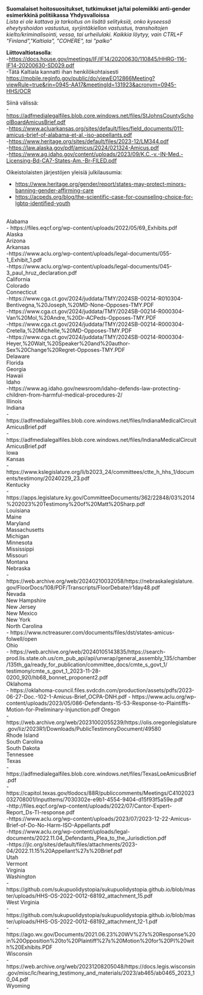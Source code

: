 **Suomalaiset hoitosuositukset, tutkimukset ja/tai polemiikki anti-gender esimerkkinä politiikassa Yhdysvalloissa**<br>
*Lista ei ole kattava ja tarkoitus on lisätä selityksiä, onko kyseessä eheytyshoidon vastustus, syrjintäkiellon vastustus, transhoitojen kielto/kriminalisointi, vessa, tai urheilulaki. Kaikkia löytyy, vain CTRL+F "Finland","Kaltiala", "COHERE", tai "palko"*

__Liittovaltiotasolla__:<br>
-https://docs.house.gov/meetings/IF/IF14/20200630/110845/HHRG-116-IF14-20200630-SD029.pdf<br>
-Tätä Kaltiala kannatti ihan henkilökohtaisesti https://mobile.reginfo.gov/public/do/viewEO12866Meeting?viewRule=true&rin=0945-AA17&meetingId=131923&acronym=0945-HHS/OCR<br>

Siinä välissä:<br>
-https://adfmedialegalfiles.blob.core.windows.net/files/StJohnsCountySchoolBoardAmicusBrief.pdf<br>
-https://www.acluarkansas.org/sites/default/files/field_documents/011-amicus-brief-of-alabama-et-al.-iso-appellants.pdf<br>
-https://www.heritage.org/sites/default/files/2023-12/LM344.pdf<br>
-https://law.alaska.gov/pdf/amicus/2024/021324-Amicus.pdf<br>
-https://www.ag.idaho.gov/content/uploads/2023/09/K.C.-v.-IN-Med.-Licensing-Bd-CA7-States-Am.-Br-FILED.pdf<br>

Oikeistolaisten järjestöjen yleisiä julkilausumia:<br>
- https://www.heritage.org/gender/report/states-may-protect-minors-banning-gender-affirming-care<br>
- https://acpeds.org/blog/the-scientific-case-for-counseling-choice-for-lgbtq-identified-youth<br>
<br>
Alabama<br>
- https://files.eqcf.org/wp-content/uploads/2022/05/69_Exhibits.pdf<br>
Alaska<br>
Arizona<br>
Arkansas<br>
-https://www.aclu.org/wp-content/uploads/legal-documents/055-1_Exhibit_1.pdf<br>
-https://www.aclu.org/wp-content/uploads/legal-documents/045-3_paul_hruz_declaration.pdf<br>
California<br>
Colorado<br>
Connecticut<br>
-https://www.cga.ct.gov/2024/juddata/TMY/2024SB-00214-R010304-Bentivegna,%20Joseph,%20MD-None-Opposes-TMY.PDF<br>
-https://www.cga.ct.gov/2024/juddata/TMY/2024SB-00214-R000304-Van%20Mol,%20Andre,%20Dr-ACPeds-Opposes-TMY.PDF<br>
-https://www.cga.ct.gov/2024/juddata/TMY/2024SB-00214-R000304-Cretella,%20Michelle,%20MD-Opposes-TMY.PDF<br>
-https://www.cga.ct.gov/2024/juddata/TMY/2024SB-00214-R000304-Heyer,%20Walt,%20Speaker%20and%20author-Sex%20Change%20Regret-Opposes-TMY.PDF<br>
Delaware<br>
Florida<br>
Georgia<br>
Hawaii<br>
Idaho<br>
-https://www.ag.idaho.gov/newsroom/idaho-defends-law-protecting-children-from-harmful-medical-procedures-2/<br>
Illinois<br>
Indiana<br>
- https://adfmedialegalfiles.blob.core.windows.net/files/IndianaMedicalCircuitAmicusBrief.pdf<br>
- https://adfmedialegalfiles.blob.core.windows.net/files/IndianaMedicalCircuitAmicusBrief.pdf<br>
Iowa<br>
Kansas<br>
- https://www.kslegislature.org/li/b2023_24/committees/ctte_h_hhs_1/documents/testimony/20240229_23.pdf<br>
Kentucky<br>
- https://apps.legislature.ky.gov/CommitteeDocuments/362/22848/03%2014%202023%20Testimony%20of%20Matt%20Sharp.pdf<br>
Louisiana<br>
Maine<br>
Maryland<br>
Massachusetts<br>
Michigan<br>
Minnesota<br>
Mississippi<br>
Missouri<br>
Montana<br>
Nebraska<br>
- https://web.archive.org/web/20240210032058/https://nebraskalegislature.gov/FloorDocs/108/PDF/Transcripts/FloorDebate/r1day48.pdf <br>
Nevada<br>
New Hampshire<br>
New Jersey<br>
New Mexico<br>
New York<br>
North Carolina<br>
- https://www.nctreasurer.com/documents/files/dst/states-amicus-folwell/open<br>
Ohio<br>
- https://web.archive.org/web/20240105143835/https://search-prod.lis.state.oh.us/cm_pub_api/api/unwrap/general_assembly_135/chamber/135th_ga/ready_for_publication/committee_docs/cmte_s_govt_1/<br> testimony/cmte_s_govt_1_2023-11-28-0200_920/hb68_bonnet_proponent2.pdf<br>
Oklahoma<br>
- https://oklahoma-council.files.svdcdn.com/production/assets/pdfs/2023-06-27-Doc.-102-1-Amicus-Brief_OCPA-DNH.pdf
- https://www.aclu.org/wp-content/uploads/2023/05/086-Defendants-15-53-Response-to-Plaintiffs-Motion-for-Preliminary-Injunction.pdf
Oregon<br>
- https://web.archive.org/web/20231002055239/https://olis.oregonlegislature.gov/liz/2023R1/Downloads/PublicTestimonyDocument/49580<br> 
Rhode Island<br>
South Carolina<br>
South Dakota<br>
Tennessee<br>
Texas<br>
-https://adfmedialegalfiles.blob.core.windows.net/files/TexasLoeAmicusBrief.pdf<br>
-https://capitol.texas.gov/tlodocs/88R/publiccomments/Meetings/C4102023032708001/InputItems/7030302e-e9b1-4554-9404-d15f93f5a59e.pdf<br>
-http://files.eqcf.org/wp-content/uploads/2022/07/Cantor-Expert-Report_Ds-TI-response.pdf<br>
-https://www.aclu.org/wp-content/uploads/2023/07/2023-12-22-Amicus-Brief-of-Do-No-Harm-ISO-Appellants.pdf<br>
-https://www.aclu.org/wp-content/uploads/legal-documents/2022.11.04_Defendants_Plea_to_the_Jurisdiction.pdf<br>
-https://jlc.org/sites/default/files/attachments/2023-04/2022.11.15%20Appellant%27s%20Brief.pdf<br>
Utah<br>
Vermont<br>
Virginia<br>
Washington<br>
-https://github.com/sukupuolidystopia/sukupuolidystopia.github.io/blob/master/uploads/HHS-OS-2022-0012-68192_attachment_15.pdf<br>
West Virginia<br>
-https://github.com/sukupuolidystopia/sukupuolidystopia.github.io/blob/master/uploads/HHS-OS-2022-0012-68192_attachment_12-1.pdf<br>
-https://ago.wv.gov/Documents/2021.06.23%20WV%27s%20Response%20in%20Opposition%20to%20Plaintiff%27s%20Motion%20for%20PI%20with%20Exhibits.PDF<br>
Wisconsin<br>
-https://web.archive.org/web/20231208205048/https://docs.legis.wisconsin.gov/misc/lc/hearing_testimony_and_materials/2023/ab465/ab0465_2023_10_04.pdf<br>
Wyoming<br>

